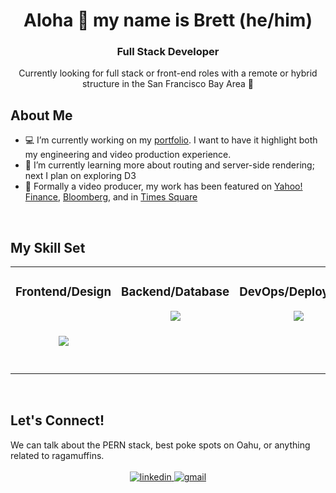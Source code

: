 
# <div align="center">Aloha 🤙 my name is Brett (he/him)</div>
### <div align="center">Full Stack Developer</div>

<div align="center">Currently looking for full stack or front-end roles with a remote or hybrid structure in the San Francisco Bay Area 🌉</div>
  
## About Me
- 💻 I’m currently working on my [portfolio](https://bretttanonaka.com/). I want to have it highlight both my engineering and video production experience.
- 🌱 I’m currently learning more about routing and server-side rendering; next I plan on exploring D3
- 🎥 Formally a video producer, my work has been featured on [Yahoo! Finance](https://finance.yahoo.com/video/enjoy-technology-public-1-2-160245107.html), [Bloomberg](https://www.bloomberg.com/news/videos/2021-10-18/apple-veteran-ron-johnson-takes-enjoy-technology-public), and in [Times Square](https://vimeo.com/715789847/065e312552) 
  

<br/>  

## My Skill Set  
<table align="center" width="100%"><tr><td valign="top" width="33%">

### Frontend/Design
<div align="center">
    <img src="https://skillicons.dev/icons?i=js,ts,react,css,html,styledcomponents,webpack,babel,figma,ae,pr,ps,ai&perline=5" style="margin:40px" />
</div>
</td><td valign="top" width="33%">


### Backend/Database  
<div align="center">
    <img src="https://skillicons.dev/icons?i=nodejs,express,redux,nginx,postgres,mongodb,firebase,mysql,sqlite,&perline=5" />
</div>
</td><td valign="top" width="33%">



### DevOps/Deployment
<div align="center">
    <img src="https://skillicons.dev/icons?i=aws,jest,git,github,linux&perline=5" />
</div>
</td></tr></table>  

<br/>  

## Let's Connect!
<div>We can talk about the PERN stack, best poke spots on Oahu, or anything related to ragamuffins.</div>
<br/>
<div align="center">
<a href="https://linkedin.com/in/bretttanonaka" target="_blank">
  <img src=https://img.shields.io/badge/linkedin-%231E77B5.svg?&style=for-the-badge&logo=linkedin&logoColor=white alt=linkedin style="margin-bottom: 5px;" />
</a>
<a href="mailto:brett.a.tanonaka@gmail.com" target="_blank">
  <img src="https://img.shields.io/badge/Gmail-D14836?style=for-the-badge&logo=gmail&logoColor=white" alt=gmail style="margin-bottom: 5px;" />
</a> 
</div>  
<br/>  
